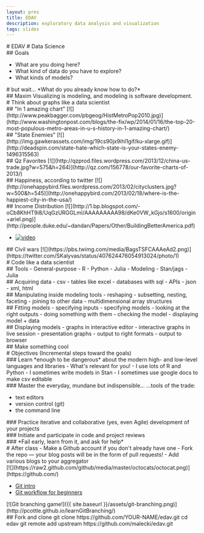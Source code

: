 ```yaml
---
layout: pres
title: EDAV
description: exploratory data analysis and visualization
tags: slides
---
```

<section>
# EDAV #
Data Science
</section>
<section>
## Goals

- What are you doing here?
- What kind of data do you have to explore?
- What kinds of models?

</section>

<section>
# but wait…
*What do you already know how to do?*
</section>

<section>
## Maxim
Visualizing is modeling, and modeling is software development.
</section>

<section>
<section>
# Think about graphs like a data scientist  
</section>
	<section>
## "In 1 amazing chart"
[![](http://www.peakbagger.com/pbgeog/HistMetroPop2010.jpg)](http://www.washingtonpost.com/blogs/the-fix/wp/2014/01/16/the-top-20-most-populous-metro-areas-in-u-s-history-in-1-amazing-chart/)
</section>
	<section>
## "State Enemies"
[![](http://img.gawkerassets.com/img/19cs90jx9ihl1gif/ku-xlarge.gif)](http://deadspin.com/state-hate-which-state-is-your-states-enemy-1496315563)
</section>
	<section>
## Qz Favorites
[![](http://qzprod.files.wordpress.com/2013/12/china-us-trade.jpg?w=575&h=264)](http://qz.com/156778/our-favorite-charts-of-2013/)
</section>
	<section>
## Happiness, according to twitter
[![](http://onehappybird.files.wordpress.com/2013/02/cityclusters.jpg?w=500&h=545)](http://onehappybird.com/2013/02/18/where-is-the-happiest-city-in-the-usa/)
</section>
	<section>
## Income Distribution
[![](http://1.bp.blogspot.com/-oCb8KhHT9i8/UqGzURGGLmI/AAAAAAAAA98/dKe0VW_kGjo/s1600/origin+ariel.png)](http://people.duke.edu/~dandan/Papers/Other/BuildingBetterAmerica.pdf)

- [![video](http://2.bp.blogspot.com/-oYPvNhjUlGQ/UqYozv7b7rI/AAAAAAAAA_g/loRIdlf0tlU/s280/ariely+youtube.png)](http://www.youtube.com/watch?v=QPKKQnijnsM)

</section>
	<section>
## Civil wars
[![](https://pbs.twimg.com/media/BagsTSFCAAAeAd2.png)](https://twitter.com/SKalyvas/status/407624476054913024/photo/1)

</section>
</section> 

<section>
<section>
# Code like a data scientist
</section>
	<section>
## Tools
- General-purpose
  - R
  - Python
  - Julia
- Modeling
  - Stan/jags
  - Julia

</section>
	<section>
## Acquiring data
- csv
- tables like excel
- databases with sql
- APIs
- json
- xml, html

</section>
	<section>
## Manipulating inside modeling tools
- reshaping
- subsetting, nesting, faceting
- joining to other data
- multidimensional array structures

</section>
	<section>
## Fitting models
- specifying inputs
- specifying models
- looking at the right outputs
- doing something with them
- checking the model
- displaying model + data

</section>
	<section>
## Displaying models
- graphs in interactive editor
- interactive graphs in live session
- presentation graphs
- output to right formats
- output to browser

</section>
</section>

<section>
## Make something cool
</section>

<section>
<section>
# Objectives
(Incremental steps toward the goals)
</section>
	<section>
### Learn *enough to be dangerous* about the modern high- and low-level languages and libraries
- What's relevant for you!
- I use lots of R and Python
- I sometimes write models in Stan
- I sometimes use google docs to make csv editable

</section>
	<section>
### Master the everyday, mundane but indispensible…
…tools of the trade: 

- text editors
- version control (git)
- the command line

</section>
	<section>
### Practice iterative and collaborative
(yes, even Agile) development of your projects

</section>
	<section>
### Initiate and participate in code and project reviews
</section>
	<section>
### *Fail early, learn from it, and ask for help*
</section>
</section>

<section>
<section>
# After class
- Make a Github account if you don't already have one
- Fork the repo — your blog posts will be in the form of pull requests!
- Add various blogs to your aggregator

</section>
	<section>
[![](https://raw2.github.com/github/media/master/octocats/octocat.png)](https://github.com/)

- [Git intro](http://skli.se/2012/09/22/introduction-to-git/)
- [Git workflow for beginners](http://skli.se/2012/10/07/git-workflow-beginner/)

</section>
	<section>
[![Git branching game!]({{ site.baseurl }}/assets/git-branching.png)](http://pcottle.github.io/learnGitBranching/)

</section>
	<section>
## Fork and clone
    git clone https://github.com/YOUR-NAME/edav.git
    cd edav
    git remote add upstream https://github.com/malecki/edav.git
